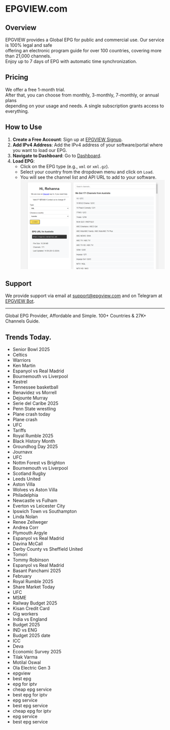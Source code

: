 # EPGVIEW.com



## Overview
EPGVIEW provides a Global EPG for public and commercial use. Our service is 100% legal and safe\
offering an electronic program guide for over 100 countries, covering more than 21,000 channels.\
Enjoy up to 7 days of EPG with automatic time synchronization.

## Pricing
We offer a free 1-month trial. \
After that, you can choose from monthly, 3-monthly, 7-monthly, or annual plans \
depending on your usage and needs. A single subscription grants access to everything.

## How to Use
1. **Create a Free Account**: Sign up at [EPGVIEW Signup](https://epgview.com/signup.php).
2. **Add IPv4 Address**: Add the IPv4 address of your software/portal where you want to load our EPG.
3. **Navigate to Dashboard**: Go to [Dashboard](https://epgview.com/dashboard.php).
4. **Load EPG**:
   - Click on the EPG type (e.g., `xml` or `xml.gz`).
   - Select your country from the dropdown menu and click on `Load`.
   - You will see the channel list and API URL to add to your software.
![EPGVIEW](img/dashboard.png)
## Support
We provide support via email at [support@epgview.com](mailto:support@epgview.com) and on Telegram at [EPGVIEW Bot](https://t.me/epgview_bot).

---

Global EPG Provider, Affordable and Simple. 100+ Countries & 27K+ Channels Guide.

## Trends Today.

- Senior Bowl 2025
- Celtics
- Warriors
- Ken Martin
- Espanyol vs Real Madrid
- Bournemouth vs Liverpool
- Kestrel
- Tennessee basketball
- Benavidez vs Morrell
- Dejounte Murray
- Serie del Caribe 2025
- Penn State wrestling
- Plane crash today
- Plane crash
- UFC
- Tariffs
- Royal Rumble 2025
- Black History Month
- Groundhog Day 2025
- Journavx
- UFC
- Nottm Forest vs Brighton
- Bournemouth vs Liverpool
- Scotland Rugby
- Leeds United
- Aston Villa
- Wolves vs Aston Villa
- Philadelphia
- Newcastle vs Fulham
- Everton vs Leicester City
- Ipswich Town vs Southampton
- Linda Nolan
- Renee Zellweger
- Andrea Corr
- Plymouth Argyle
- Espanyol vs Real Madrid
- Davina McCall
- Derby County vs Sheffield United
- Tomori
- Tommy Robinson
- Espanyol vs Real Madrid
- Basant Panchami 2025
- February
- Royal Rumble 2025
- Share Market Today
- UFC
- MSME
- Railway Budget 2025
- Kisan Credit Card
- Gig workers
- India vs England
- Budget 2025
- IND vs ENG
- Budget 2025 date
- ICC
- Deva
- Economic Survey 2025
- Tilak Varma
- Motilal Oswal
- Ola Electric Gen 3
- epgview
- best epg
- epg for iptv
- cheap epg service
- best epg for iptv
- epg service
- best epg service
- cheap epg for iptv
- epg service
- best epg service
